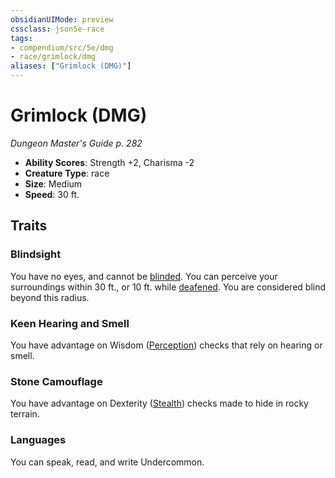 ```yaml
---
obsidianUIMode: preview
cssclass: json5e-race
tags:
- compendium/src/5e/dmg
- race/grimlock/dmg
aliases: ["Grimlock (DMG)"]
---
```


# Grimlock (DMG)
*Dungeon Master's Guide p. 282*

- **Ability Scores**: Strength +2, Charisma -2
- **Creature Type**: race
- **Size**: Medium
- **Speed**: 30 ft.


## Traits

### Blindsight

You have no eyes, and cannot be [blinded](../../../Rules%20&%20Options/5e%20Rules/conditions.md##blinded). You can perceive your surroundings within 30 ft., or 10 ft. while [deafened](../../../Rules%20&%20Options/5e%20Rules/conditions.md##deafened). You are considered blind beyond this radius.

### Keen Hearing and Smell

You have advantage on Wisdom ([Perception](../../../Rules%20&%20Options/5e%20Rules/skills.md##Perception)) checks that rely on hearing or smell.

### Stone Camouflage

You have advantage on Dexterity ([Stealth](../../../Rules%20&%20Options/5e%20Rules/skills.md##Stealth)) checks made to hide in rocky terrain.

### Languages

You can speak, read, and write Undercommon.